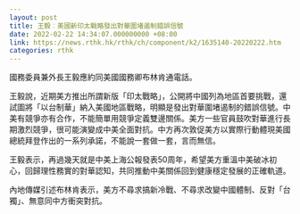 ```yaml
---
layout: post
title: 王毅︰美國新印太戰略發出對華圍堵遏制錯誤信號
date: 2022-02-22 14:34:07.000000000 +08:00
link: https://news.rthk.hk/rthk/ch/component/k2/1635140-20220222.htm
categories: rthk
---
```


國務委員兼外長王毅應約同美國國務卿布林肯通電話。

王毅說，近期美方推出所謂新版「印太戰略」，公開將中國列為地區首要挑戰，還試圖將「以台制華」納入美國地區戰略，明顯是發出對華圍堵遏制的錯誤信號。中美有競爭亦有合作，不能簡單用競爭定義雙邊關係。美方一些官員鼓吹對華進行長期激烈競爭，很可能演變成中美全面對抗。中方再次敦促美方以實際行動體現美國總統拜登作出的一系列承諾，不能說一套做一套，言而無信。

王毅表示，再過幾天就是中美上海公報發表50周年，希望美方重溫中美破冰初心，回歸理性務實的對華認知，共同推動中美關係回到健康穩定發展的正確軌道。

內地傳媒引述布林肯表示，美方不尋求搞新冷戰、不尋求改變中國體制、反對「台獨」、無意同中方衝突對抗。
